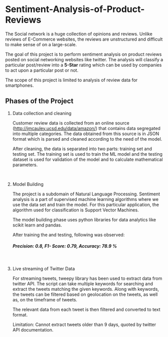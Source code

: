 # Sentiment-Analysis-of-Product-Reviews

The Social network is a huge collection of opinions and reviews. Unlike reviews of E-Commerce websites, the reviews are unstructured and difficult to make sense of on a large-scale.

The goal of this project is to perform sentiment analysis on product reviews posted on social networking websites like twitter. The analysis will classify a particular post/review into a **5-Star** rating which can be used by companies to act upon a particular post or not.

The scope of this project is limited to analysis of review data for smartphones.



## Phases of the Project

1. Data collection and cleaning

   Customer review data is collected from an online source (http://jmcauley.ucsd.edu/data/amazon/) that contains data segregated into multiple categories. The data obtained from this source is in  JSON format which is parsed and cleaned according to the need of the model. 

   After cleaning, the data is separated into two parts: training set and testing set. The training set is used to train the ML model and the testing dataset is used for validation of the model and to calculate mathematical parameters. 

   ​

2. Model Building

   The project is a subdomain of Natural Language Processing. Sentiment analysis is a part of supervised machine learning algorithms where we use the data set and train the model. For this particular application, the algorithm used for classification is Support Vector Machines. 

   The model building phase uses python libraries for data analytics like scikit learn and pandas. 

   After training the and testing, following was observed: 

   ##### Precision: 0.8, F1- Score: 0.79, Accuracy: 78.9 %

   ​

3. Live streaming of Twitter Data

   For streaming tweets, tweepy library has been used to extract data from twitter API. The script can take multiple keywords for searching and extract the tweets matching the given keywords. Along with keywords, the tweets can be filtered based on geolocation on the tweets, as well as, on the timeframe of tweets. 
   
   The relevant data from each tweet is then filtered and converted to text format.
   
   Limitation: Cannot extract tweets older than 9 days, quoted by twitter API documentation. 
